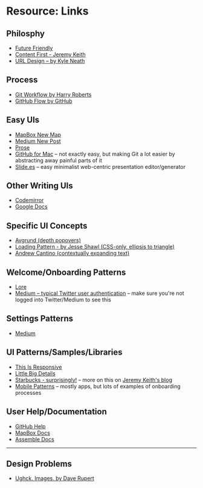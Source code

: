 # Resource: Links

## Philosphy

- [Future Friendly](http://futurefriend.ly/)
- [Content First - Jeremy Keith](http://adactio.com/journal/4523/)
- [URL Design – by Kyle Neath](http://warpspire.com/posts/url-design/)

## Process

- [Git Workflow by Harry Roberts](http://csswizardry.com/2012/12/my-git-workflow-for-inuit-css/)
- [GitHub Flow by GitHub](https://github.com/blog/1557-github-flow-in-the-browser)

## Easy UIs

- [MapBox New Map](https://tiles.mapbox.com/newmap)
- [Medium New Post](https://medium.com/p/new-post)
- [Prose](http://prose.io/)
- [GitHub for Mac](http://warpspire.com/posts/designing-github-mac/) – not exactly easy, but making Git a lot easier by abstracting away painful parts of it
- [Slide.es](https://slid.es) – easy minimalist web-centric presentation editor/generator

## Other Writing UIs

- [Codemirror](http://codemirror.net/)
- [Google Docs](https://drive.google.com)

## Specific UI Concepts

- [Avgrund (depth popovers)](http://lab.hakim.se/avgrund/)
- [Loading Pattern - by Jesse Shawl (CSS-only, ellipsis to triangle)](http://codepen.io/jshawl/pen/IFxBK)
- [Andrew Cantino (contextually expanding text)](http://andrewcantino.com/)

## Welcome/Onboarding Patterns

- [Lore](http://lore.com/)
- [Medium – typical Twitter user authentication](https://medium.com/m/account/authenticate-twitter) – make sure you're not logged into Twitter/Medium to see this

## Settings Patterns

- [Medium](https://medium.com/me/settings)

## UI Patterns/Samples/Libraries

- [This Is Responsive](http://bradfrost.github.io/this-is-responsive/)
- [Little Big Details](http://littlebigdetails.com/)
- [Starbucks - surprisingly!](http://www.starbucks.com/static/reference/styleguide/) – more on this on [Jeremy Keith's blog](http://adactio.com/journal/5334/)
- [Mobile Patterns](http://www.mobile-patterns.com/) – mostly apps, but lots of examples of onboarding processes

## User Help/Documentation

- [GitHub Help](https://help.github.com/articles/be-social)
- [MapBox Docs](http://www.mapbox.com/help/)
- [Assemble Docs](http://assemble.io/docs/)

---

## Design Problems

- [Ughck. Images. by Dave Rupert](http://daverupert.com/2013/06/ughck-images/)
